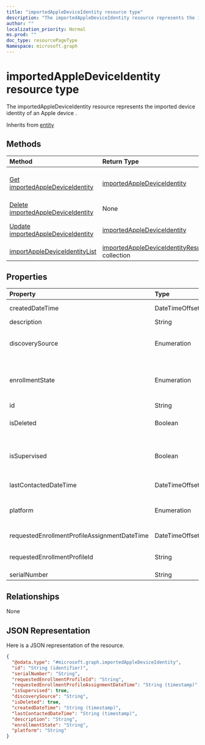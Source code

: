 ```yaml
---
title: "importedAppleDeviceIdentity resource type"
description: "The importedAppleDeviceIdentity resource represents the imported device identity of an Apple device ."
author: ""
localization_priority: Normal
ms.prod: ""
doc_type: resourcePageType
Namespace: microsoft.graph
---
```



# importedAppleDeviceIdentity resource type

The importedAppleDeviceIdentity resource represents the imported device identity of an Apple device .


Inherits from [entity](../resources/entity.md)

## Methods
|Method|Return Type|Description|
|:---|:---|:---|
|[Get importedAppleDeviceIdentity](../api/importedappledeviceidentity-get.md)|[importedAppleDeviceIdentity](../resources/importedAppleDeviceIdentity.md)|Read properties and relationships of the [importedAppleDeviceIdentity](../resources/importedappledeviceidentity.md) object.|
|[Delete importedAppleDeviceIdentity](../api/importedappledeviceidentity-delete.md)|None|Deletes a [importedAppleDeviceIdentity](../resources/importedappledeviceidentity.md).|
|[Update importedAppleDeviceIdentity](../api/importedappledeviceidentity-update.md)|[importedAppleDeviceIdentity](../resources/importedAppleDeviceIdentity.md)|Update the properties of a [importedAppleDeviceIdentity](../resources/importedappledeviceidentity.md) object.|
|[importAppleDeviceIdentityList](../api/importedappledeviceidentity-importappledeviceidentitylist.md)|[importedAppleDeviceIdentityResult](../resources/importedAppleDeviceIdentityResult.md) collection||

## Properties
|Property|Type|Description|
|:---|:---|:---|
|createdDateTime|DateTimeOffset|Created Date Time of the device|
|description|String|The description of the device|
|discoverySource|Enumeration|Apple device discovery source. Possible values are: `unknown`, `adminImport`, `deviceEnrollmentProgram`.|
|enrollmentState|Enumeration|The state of the device in Intune. Possible values are: `unknown`, `enrolled`, `pendingReset`, `failed`, `notContacted`, `blocked`.|
|id|String| Inherited from [entity](../resources/entity.md)|
|isDeleted|Boolean|Indicates if the device is deleted from Apple Business Manager|
|isSupervised|Boolean|Indicates if the Apple device is supervised. More information is at: https://support.apple.com/en-us/HT202837|
|lastContactedDateTime|DateTimeOffset|Last Contacted Date Time of the device|
|platform|Enumeration|The platform of the Device. Possible values are: `unknown`, `ios`, `android`, `windows`, `windowsMobile`, `macOS`.|
|requestedEnrollmentProfileAssignmentDateTime|DateTimeOffset|The time enrollment profile was assigned to the device|
|requestedEnrollmentProfileId|String|Enrollment profile Id admin intends to apply to the device during next enrollment|
|serialNumber|String|Device serial number|

## Relationships
None

## JSON Representation
Here is a JSON representation of the resource.
<!-- {
  "blockType": "resource",
  "keyProperty": "id",
  "@odata.type": "microsoft.graph.importedAppleDeviceIdentity",
  "baseType": "microsoft.graph.entity",
  "openType": false
}
-->
``` json
{
  "@odata.type": "#microsoft.graph.importedAppleDeviceIdentity",
  "id": "String (identifier)",
  "serialNumber": "String",
  "requestedEnrollmentProfileId": "String",
  "requestedEnrollmentProfileAssignmentDateTime": "String (timestamp)",
  "isSupervised": true,
  "discoverySource": "String",
  "isDeleted": true,
  "createdDateTime": "String (timestamp)",
  "lastContactedDateTime": "String (timestamp)",
  "description": "String",
  "enrollmentState": "String",
  "platform": "String"
}
```

